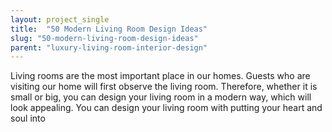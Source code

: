 ```yaml
---
layout: project_single
title:  "50 Modern Living Room Design Ideas"
slug: "50-modern-living-room-design-ideas"
parent: "luxury-living-room-interior-design"
---
```

Living rooms are the most important place in our homes. Guests who are visiting our home will first observe the living room. Therefore, whether it is small or big, you can design your living room in a modern way, which will look appealing. You can design your living room with putting your heart and soul into